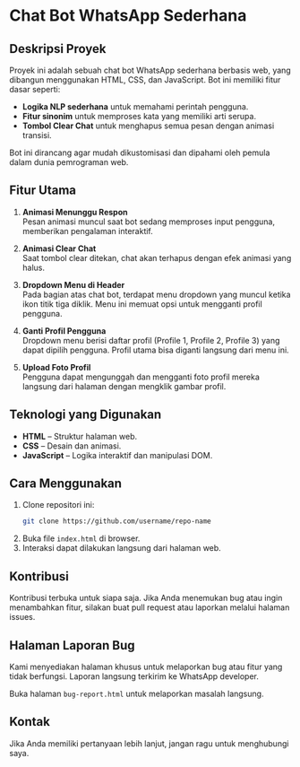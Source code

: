 # Chat Bot WhatsApp Sederhana

## Deskripsi Proyek
Proyek ini adalah sebuah chat bot WhatsApp sederhana berbasis web, yang dibangun menggunakan HTML, CSS, dan JavaScript. Bot ini memiliki fitur dasar seperti:
- **Logika NLP sederhana** untuk memahami perintah pengguna.
- **Fitur sinonim** untuk memproses kata yang memiliki arti serupa.
- **Tombol Clear Chat** untuk menghapus semua pesan dengan animasi transisi.

Bot ini dirancang agar mudah dikustomisasi dan dipahami oleh pemula dalam dunia pemrograman web.

## Fitur Utama
1. **Animasi Menunggu Respon**  
   Pesan animasi muncul saat bot sedang memproses input pengguna, memberikan pengalaman interaktif.

2. **Animasi Clear Chat**  
   Saat tombol clear ditekan, chat akan terhapus dengan efek animasi yang halus.

3. **Dropdown Menu di Header**  
   Pada bagian atas chat bot, terdapat menu dropdown yang muncul ketika ikon titik tiga diklik. Menu ini memuat opsi untuk mengganti profil pengguna.

4. **Ganti Profil Pengguna**  
   Dropdown menu berisi daftar profil (Profile 1, Profile 2, Profile 3) yang dapat dipilih pengguna. Profil utama bisa diganti langsung dari menu ini.

5. **Upload Foto Profil**  
   Pengguna dapat mengunggah dan mengganti foto profil mereka langsung dari halaman dengan mengklik gambar profil.

## Teknologi yang Digunakan
- **HTML** – Struktur halaman web.
- **CSS** – Desain dan animasi.
- **JavaScript** – Logika interaktif dan manipulasi DOM.

## Cara Menggunakan
1. Clone repositori ini:
   ```bash
   git clone https://github.com/username/repo-name
   ```
2. Buka file `index.html` di browser.
3. Interaksi dapat dilakukan langsung dari halaman web.

## Kontribusi
Kontribusi terbuka untuk siapa saja. Jika Anda menemukan bug atau ingin menambahkan fitur, silakan buat pull request atau laporkan melalui halaman issues.

## Halaman Laporan Bug
Kami menyediakan halaman khusus untuk melaporkan bug atau fitur yang tidak berfungsi. Laporan langsung terkirim ke WhatsApp developer.  

Buka halaman `bug-report.html` untuk melaporkan masalah langsung.

## Kontak
Jika Anda memiliki pertanyaan lebih lanjut, jangan ragu untuk menghubungi saya.

